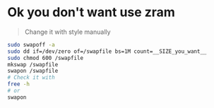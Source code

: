 # Ok you don't want use zram
> Change it with style manually
```bash
sudo swapoff -a 
sudo dd if=/dev/zero of=/swapfile bs=1M count=__SIZE_you_want__
sudo chmod 600 /swapfile
mkswap /swapfile
swapon /swapfile
# Check it with
free -h
# or
swapon
```
